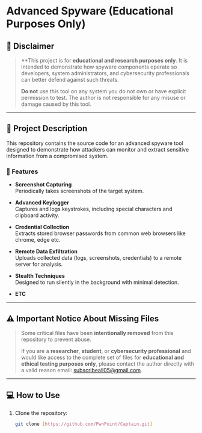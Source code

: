 # Advanced Spyware (Educational Purposes Only)

## 🚨 Disclaimer
> **This project is for **educational and research purposes only**. It is intended to demonstrate how spyware components operate so developers, system administrators, and cybersecurity professionals can better defend against such threats.  
> 
> **Do not** use this tool on any system you do not own or have explicit permission to test. The author is not responsible for any misuse or damage caused by this tool.

---

## 📌 Project Description

This repository contains the source code for an advanced spyware tool designed to demonstrate how attackers can monitor and extract sensitive information from a compromised system.

### 🔧 Features

- **Screenshot Capturing**  
  Periodically takes screenshots of the target system.

- **Advanced Keylogger**  
  Captures and logs keystrokes, including special characters and clipboard activity.

- **Credential Collection**  
  Extracts stored browser passwords from common web browsers like chrome, edge etc.

- **Remote Data Exfiltration**  
  Uploads collected data (logs, screenshots, credentials) to a remote server for analysis.

- **Stealth Techniques**  
  Designed to run silently in the background with minimal detection.

- **ETC** 
---

## ⚠️ Important Notice About Missing Files

> Some critical files have been **intentionally removed** from this repository to prevent abuse.  
> 
> If you are a **researcher**, **student**, or **cybersecurity professional** and would like access to the complete set of files for **educational and ethical testing purposes only**, please contact the author directly with a valid reason email: subscribeall05@gmail.com.

---

## 💻 How to Use

1. Clone the repository:
   ```bash
   git clone [https://github.com/PwnPoint/Captain.git]
